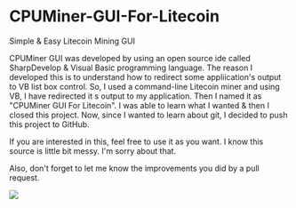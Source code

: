 # CPUMiner-GUI-For-Litecoin
 Simple &amp; Easy Litecoin Mining GUI 

CPUMiner GUI was developed by using an open source ide called SharpDevelop & Visual Basic programming language. The reason I developed this is to understand how to redirect some appliication's output to VB list box control. So, I used a command-line Litecoin miner and using VB, I have redirected it
s output to my application. Then I named it as "CPUMiner GUI For Litecoin". I was able to learn what I wanted & then I closed this project. Now, since I wanted to learn about git, I decided to push this project to GitHub. 

If you are interested in this, feel free to use it as you want. I know this source is little bit messy. I'm sorry about that. 

Also, don't forget to let me know the improvements you did by a pull request. 

<img src="https://a.fsdn.com/con/app/proj/cpuminer-gui-for-litecoin/screenshots/1.png"/>
